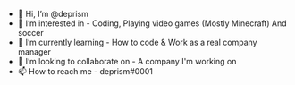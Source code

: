 - 👋 Hi, I’m @deprism
- 👀 I’m interested in - Coding, Playing video games (Mostly Minecraft) And soccer
- 🌱 I’m currently learning - How to code & Work as a real company manager
- 💞️ I’m looking to collaborate on - A company I'm working on
- 📫 How to reach me - deprism#0001
